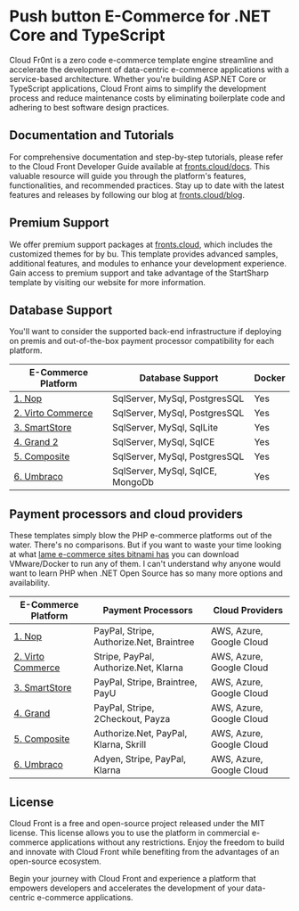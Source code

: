 
# Push button E-Commerce for .NET Core and TypeScript

Cloud Fr0nt is a zero code e-commerce template engine streamline and accelerate the development of data-centric e-commerce applications with a service-based architecture. Whether you're building ASP.NET Core or TypeScript applications, Cloud Front aims to simplify the development process and reduce maintenance costs by eliminating boilerplate code and adhering to best software design practices.

## Documentation and Tutorials

For comprehensive documentation and step-by-step tutorials, please refer to the Cloud Front Developer Guide available at [fronts.cloud/docs](https://fronts.cloud/docs). This valuable resource will guide you through the platform's features, functionalities, and recommended practices. Stay up to date with the latest features and releases by following our blog at [fronts.cloud/blog](https://fronts.cloud/blog).

## Premium Support

We offer premium support packages at [fronts.cloud](https://fronts.cloud/), which includes the customized themes for by bu. This template provides advanced samples, additional features, and modules to enhance your development experience. Gain access to premium support and take advantage of the StartSharp template by visiting our website for more information.

## Database Support

You'll want to consider the supported back-end infrastructure if deploying on premis and out-of-the-box payment processor compatibility for each platform.

| E-Commerce Platform                                                 | Database Support                  | Docker |
|---------------------------------------------------------------------|-----------------------------------|--------|
| [1. Nop](https://github.com/nopSolutions/nopCommerce)               | SqlServer, MySql, PostgresSQL     | Yes    |
| [2. Virto Commerce](https://github.com/VirtoCommerce/vc-platform)   | SqlServer, MySql, PostgresSQL     | Yes    |
| [3. SmartStore](https://github.com/smartstore/Smartstore)           | SqlServer, MySql, SqlLite         | Yes    |
| [4. Grand 2](https://github.com/grandnode/grandnode2)               | SqlServer, MySql, SqlCE           | Yes    |
| [5. Composite](https://github.com/Orckestra/C1-CMS-Foundation)      | SqlServer, MySql, PostgresSQL     | Yes    |
| [6. Umbraco](https://github.com/umbraco/Umbraco-CMS)                | SqlServer, MySql, SqlCE, MongoDb  | Yes    |

## Payment processors and cloud providers

These templates simply blow the PHP e-commerce platforms out of the water. There's no comparisons. But if you want to waste your time looking at what [lame e-commerce sites bitnami has](https://bitnami.com/stacks/e-commerce) you can download VMware/Docker to run any of them. I can't understand why anyone would want to learn PHP when .NET Open Source has so many more options and availability. 

| E-Commerce Platform                                     | Payment Processors                           | Cloud Providers              |
|---------------------------------------------------------|----------------------------------------------|------------------------------|
| [1. Nop](https://www.nopcommerce.com/docs)              | PayPal, Stripe, Authorize.Net, Braintree     | AWS, Azure, Google Cloud     |
| [2. Virto Commerce](https://virtocommerce.com/docs)     | Stripe, PayPal, Authorize.Net, Klarna        | AWS, Azure, Google Cloud     |
| [3. SmartStore](https://docs.smartstore.com)            | PayPal, Stripe, Braintree, PayU              | AWS, Azure, Google Cloud     |
| [4. Grand](https://grandnode.com/docs)                  | PayPal, Stripe, 2Checkout, Payza             | AWS, Azure, Google Cloud     |
| [5. Composite](https://docs.composite.net)              | Authorize.Net, PayPal, Klarna, Skrill        | AWS, Azure, Google Cloud     |
| [6. Umbraco](https://umbraco.com/documentation/)        | Adyen, Stripe, PayPal, Klarna                | AWS, Azure, Google Cloud     |

## License

Cloud Front is a free and open-source project released under the MIT license. This license allows you to use the platform in commercial e-commerce applications without any restrictions. Enjoy the freedom to build and innovate with Cloud Front while benefiting from the advantages of an open-source ecosystem.

Begin your journey with Cloud Front and experience a platform that empowers developers and accelerates the development of your data-centric e-commerce applications.
